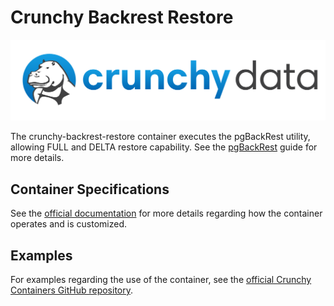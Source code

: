 # Crunchy Backrest Restore

![](https://raw.githubusercontent.com/CrunchyData/crunchy-containers/master/images/crunchy_logo.png)

The crunchy-backrest-restore container executes the pgBackRest utility, allowing FULL and DELTA restore capability. See the [pgBackRest](https://pgbackrest.org/) guide for more details.

## Container Specifications

See the [official documentation](https://crunchydata.github.io/crunchy-containers/container-specifications/crunchy-backrest-restore/) for more details regarding how the container operates and is customized.

## Examples

For examples regarding the use of the container, see the [official Crunchy Containers GitHub repository](https://github.com/CrunchyData/crunchy-containers/tree/master/examples/docker).
